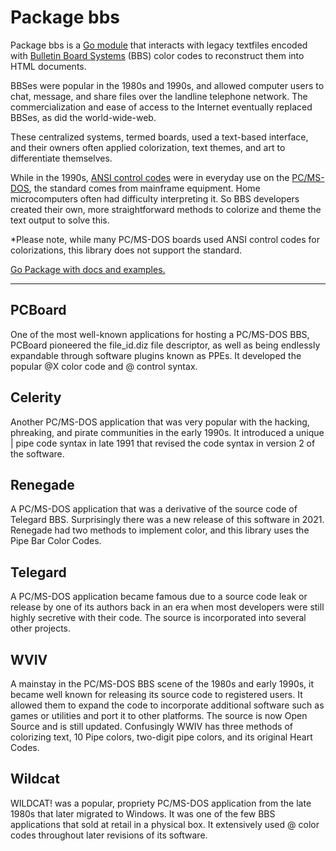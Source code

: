 # Package bbs

Package bbs is a [Go module]() that interacts with legacy textfiles encoded with
[Bulletin Board Systems]() (BBS) color codes to reconstruct them into HTML documents.

BBSes were popular in the 1980s and 1990s, and allowed computer users to chat,
message, and share files over the landline telephone network. The commercialization
and ease of access to the Internet eventually replaced BBSes, as did the world-wide-web.

These centralized systems, termed boards, used a text-based interface, and their
owners often applied colorization, text themes, and art to differentiate themselves.

While in the 1990s, [ANSI control codes]() were in everyday use on the [PC/MS-DOS](), the
standard comes from mainframe equipment. Home microcomputers often had difficulty
interpreting it. So BBS developers created their own, more straightforward methods
to colorize and theme the text output to solve this.

*Please note, while many PC/MS-DOS boards used ANSI control codes for colorizations,
this library does not support the standard.

[Go Package with docs and examples.](https://pkg.go.dev/github.com/bengarrett/bbs)

---

## PCBoard

One of the most well-known applications for hosting a PC/MS-DOS BBS, PCBoard
pioneered the file_id.diz file descriptor, as well as being endlessly expandable
through software plugins known as PPEs. It developed the popular @X color code and
@ control syntax.

## Celerity

Another PC/MS-DOS application that was very popular with the hacking, phreaking,
and pirate communities in the early 1990s. It introduced a unique | pipe code
syntax in late 1991 that revised the code syntax in version 2 of the software.

## Renegade

A PC/MS-DOS application that was a derivative of the source code of Telegard BBS.
Surprisingly there was a new release of this software in 2021. Renegade had two
methods to implement color, and this library uses the Pipe Bar Color Codes.

## Telegard

A PC/MS-DOS application became famous due to a source code leak or release by
one of its authors back in an era when most developers were still highly
secretive with their code. The source is incorporated into several other projects.

## WVIV

A mainstay in the PC/MS-DOS BBS scene of the 1980s and early 1990s, it became well
known for releasing its source code to registered users. It allowed them to expand
the code to incorporate additional software such as games or utilities and port it
to other platforms. The source is now Open Source and is still updated.
Confusingly WWIV has three methods of colorizing text, 10 Pipe colors, two-digit
pipe colors, and its original Heart Codes.

## Wildcat

WILDCAT! was a popular, propriety PC/MS-DOS application from the late 1980s that
later migrated to Windows. It was one of the few BBS applications that sold at
retail in a physical box. It extensively used @ color codes throughout later
revisions of its software.